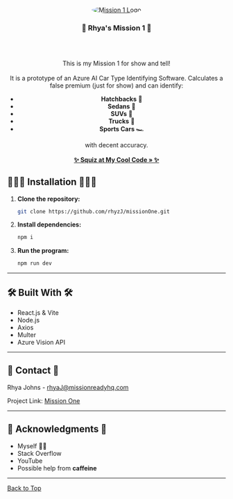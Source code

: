 <br />
<div align="center">
  <a href="https://github.com/rhyzJ/missionOne">
    <img src="https://www.turners.co.nz/assets/images/logo/square_logo_car.png" alt="Mission 1 Logo" style="border-radius: 50%;" />
  </a>

<h3 align="center">🌸 Rhya's Mission 1 🌸</h3><br />

##

<p align="center">
    This is my Mission 1 for show and tell! <br /><br /> 
    It is a prototype of an Azure AI Car Type Identifying Software.  
    Calculates a false premium (just for show) and can identify:

  - **Hatchbacks** 🚙  
  - **Sedans** 🚗  
  - **SUVs** 🚙  
  - **Trucks** 🚚  
  - **Sports Cars** 🏎️

with decent accuracy.
    <br /><br />
    <a href="https://github.com/rhyzJ/missionOne"><strong>✨ Squiz at My Cool Code » ✨</strong></a>
</p>
</div>

## 👩🏼‍💻 Installation 👩🏼‍💻

1. **Clone the repository:**

    ```bash
    git clone https://github.com/rhyzJ/missionOne.git
    ```

2. **Install dependencies:**

    ```bash
    npm i
    ```

3. **Run the program:**

    ```bash
    npm run dev
    ```

---

## 🛠 Built With 🛠

- React.js & Vite  
- Node.js  
- Axios  
- Multer  
- Azure Vision API  

---

## 💌 Contact 💌

Rhya Johns - rhyaJ@missionreadyhq.com  

Project Link: [Mission One](https://github.com/rhyzJ/missionOne)

---

## 🌸 Acknowledgments 🌸

- Myself 🙋‍♀️ 
- Stack Overflow
- YouTube 
- Possible help from **caffeine**

---

[Back to Top](#readme-top)

